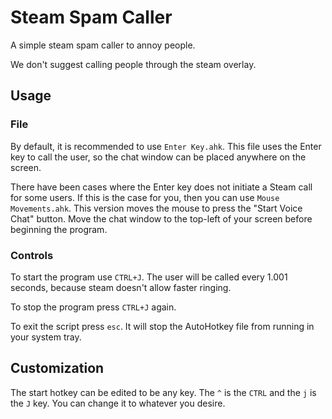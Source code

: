 # Steam Spam Caller
A simple steam spam caller to annoy people.

We don't suggest calling people through the steam overlay.

## Usage

### File
By default, it is recommended to use `Enter Key.ahk`. This file uses the Enter key to call the user, so the chat window can be placed anywhere on the screen.

There have been cases where the Enter key does not initiate a Steam call for some users. If this is the case for you, then you can use `Mouse Movements.ahk`. This version moves the mouse to press the "Start Voice Chat" button. Move the chat window to the top-left of your screen before beginning the program.

### Controls
To start the program use `CTRL+J`. The user will be called every 1.001 seconds, because steam doesn't allow faster ringing.

To stop the program press `CTRL+J` again.

To exit the script press `esc`. It will stop the AutoHotkey file from running in your system tray.

## Customization
The start hotkey can be edited to be any key. The `^` is the `CTRL` and the `j` is the `J` key. You can change it to whatever you desire.
